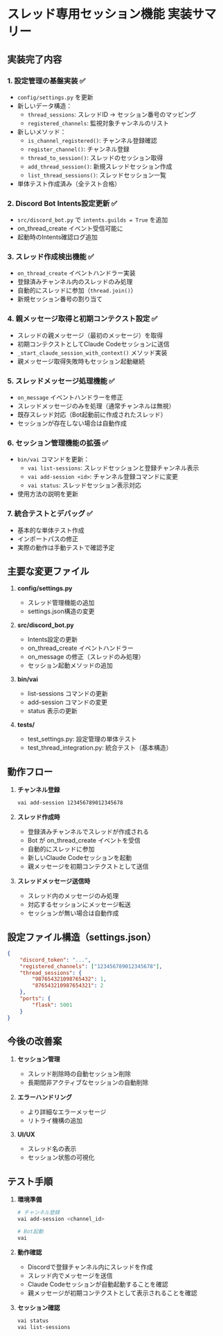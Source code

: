 # スレッド専用セッション機能 実装サマリー

## 実装完了内容

### 1. 設定管理の基盤実装 ✅
- `config/settings.py` を更新
- 新しいデータ構造：
  - `thread_sessions`: スレッドID → セッション番号のマッピング
  - `registered_channels`: 監視対象チャンネルのリスト
- 新しいメソッド：
  - `is_channel_registered()`: チャンネル登録確認
  - `register_channel()`: チャンネル登録
  - `thread_to_session()`: スレッドのセッション取得
  - `add_thread_session()`: 新規スレッドセッション作成
  - `list_thread_sessions()`: スレッドセッション一覧
- 単体テスト作成済み（全テスト合格）

### 2. Discord Bot Intents設定更新 ✅
- `src/discord_bot.py` で `intents.guilds = True` を追加
- on_thread_create イベント受信可能に
- 起動時のIntents確認ログ追加

### 3. スレッド作成検出機能 ✅
- `on_thread_create` イベントハンドラー実装
- 登録済みチャンネル内のスレッドのみ処理
- 自動的にスレッドに参加（`thread.join()`）
- 新規セッション番号の割り当て

### 4. 親メッセージ取得と初期コンテクスト設定 ✅
- スレッドの親メッセージ（最初のメッセージ）を取得
- 初期コンテクストとしてClaude Codeセッションに送信
- `_start_claude_session_with_context()` メソッド実装
- 親メッセージ取得失敗時もセッション起動継続

### 5. スレッドメッセージ処理機能 ✅
- `on_message` イベントハンドラーを修正
- スレッドメッセージのみを処理（通常チャンネルは無視）
- 既存スレッド対応（Bot起動前に作成されたスレッド）
- セッションが存在しない場合は自動作成

### 6. セッション管理機能の拡張 ✅
- `bin/vai` コマンドを更新：
  - `vai list-sessions`: スレッドセッションと登録チャンネル表示
  - `vai add-session <id>`: チャンネル登録コマンドに変更
  - `vai status`: スレッドセッション表示対応
- 使用方法の説明を更新

### 7. 統合テストとデバッグ ✅
- 基本的な単体テスト作成
- インポートパスの修正
- 実際の動作は手動テストで確認予定

## 主要な変更ファイル

1. **config/settings.py**
   - スレッド管理機能の追加
   - settings.json構造の変更

2. **src/discord_bot.py**
   - Intents設定の更新
   - on_thread_create イベントハンドラー
   - on_message の修正（スレッドのみ処理）
   - セッション起動メソッドの追加

3. **bin/vai**
   - list-sessions コマンドの更新
   - add-session コマンドの変更
   - status 表示の更新

4. **tests/**
   - test_settings.py: 設定管理の単体テスト
   - test_thread_integration.py: 統合テスト（基本構造）

## 動作フロー

1. **チャンネル登録**
   ```bash
   vai add-session 123456789012345678
   ```

2. **スレッド作成時**
   - 登録済みチャンネルでスレッドが作成される
   - Bot が on_thread_create イベントを受信
   - 自動的にスレッドに参加
   - 新しいClaude Codeセッションを起動
   - 親メッセージを初期コンテクストとして送信

3. **スレッドメッセージ送信時**
   - スレッド内のメッセージのみ処理
   - 対応するセッションにメッセージ転送
   - セッションが無い場合は自動作成

## 設定ファイル構造（settings.json）

```json
{
    "discord_token": "...",
    "registered_channels": ["123456789012345678"],
    "thread_sessions": {
        "987654321098765432": 1,
        "876543210987654321": 2
    },
    "ports": {
        "flask": 5001
    }
}
```

## 今後の改善案

1. **セッション管理**
   - スレッド削除時の自動セッション削除
   - 長期間非アクティブなセッションの自動削除

2. **エラーハンドリング**
   - より詳細なエラーメッセージ
   - リトライ機構の追加

3. **UI/UX**
   - スレッド名の表示
   - セッション状態の可視化

## テスト手順

1. **環境準備**
   ```bash
   # チャンネル登録
   vai add-session <channel_id>
   
   # Bot起動
   vai
   ```

2. **動作確認**
   - Discordで登録チャンネル内にスレッドを作成
   - スレッド内でメッセージを送信
   - Claude Codeセッションが自動起動することを確認
   - 親メッセージが初期コンテクストとして表示されることを確認

3. **セッション確認**
   ```bash
   vai status
   vai list-sessions
   ```